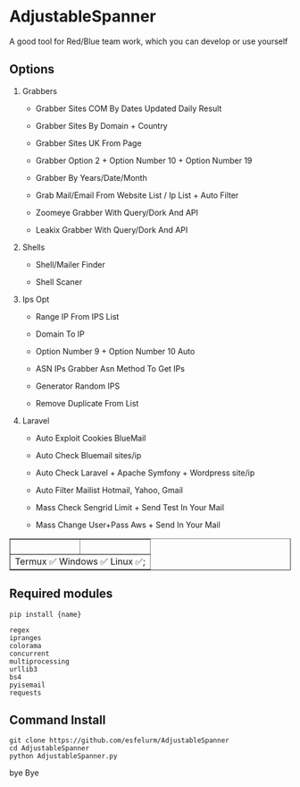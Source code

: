 # AdjustableSpanner

A good tool for Red/Blue team work, which you can develop or use yourself 


## Options

<ol>

<li>Grabbers</li>

- Grabber Sites COM By Dates Updated Daily Result 

- Grabber Sites By Domain + Country

- Grabber Sites UK From Page

- Grabber Option 2 + Option Number 10 + Option Number 19

- Grabber By Years/Date/Month

- Grab Mail/Email From Website List / Ip List + Auto Filter

- Zoomeye Grabber With Query/Dork And API

- Leakix Grabber With Query/Dork And API

<li>Shells</li>

- Shell/Mailer Finder

- Shell Scaner

<li>Ips Opt</li>

- Range IP From IPS List

- Domain To IP

- Option Number 9 + Option Number 10 Auto

- ASN IPs Grabber Asn Method To Get IPs

- Generator Random IPS

- Remove Duplicate From List

<li>Laravel</li>

- Auto Exploit Cookies BlueMail

- Auto Check Bluemail sites/ip

- Auto Check Laravel + Apache Symfony + Wordpress site/ip

- Auto Filter Mailist Hotmail, Yahoo, Gmail

- Mass Check Sengrid Limit + Send Test In Your Mail

- Mass Change User+Pass Aws + Send In Your Mail 

</ol>

<table border="1">
  <tr>
    <td>&nbsp;</td>
    <td>&nbsp;</td>
  </tr>
  <tr>
    <td colspan="2" style="text-align:center; border-top: 1px solid black;">Termux ✅ Windows ✅ Linux ✅;</td>
  </tr>
</table>


## Required modules 

`pip install {name}`

```
regex
ipranges
colorama
concurrent
multiprocessing
urllib3
bs4
pyisemail
requests
```

## Command Install

```
git clone https://github.com/esfelurm/AdjustableSpanner
cd AdjustableSpanner
python AdjustableSpanner.py
```

bye Bye 

